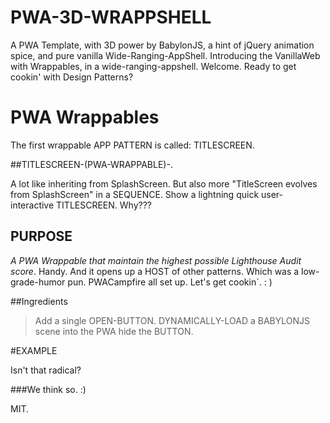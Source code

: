 # PWA-3D-WRAPPSHELL
A PWA Template, with 3D power by BabylonJS, a hint of jQuery animation spice, and pure vanilla Wide-Ranging-AppShell. Introducing the VanillaWeb with Wrappables, in a wide-ranging-appshell. Welcome. Ready to get cookin' with Design Patterns? 


# PWA Wrappables

The first wrappable APP PATTERN is called: TITLESCREEN. 

##TITLESCREEN-(PWA-WRAPPABLE)-.

A lot like inheriting from SplashScreen. But also more "TitleScreen evolves from SplashScreen" in a SEQUENCE. Show a lightning quick user-interactive TITLESCREEN. Why???


## PURPOSE

<i>A PWA Wrappable that maintain the highest possible Lighthouse Audit score</i>. Handy. And it opens up a HOST of other patterns. Which was a low-grade-humor pun. PWACampfire all set up. Let's get cookin`. : )

##Ingredients

>Add a single OPEN-BUTTON. 
>DYNAMICALLY-LOAD a BABYLONJS scene into the PWA
>hide the BUTTON.

#EXAMPLE

Isn't that radical? 

###We think so. :) 

MIT.
